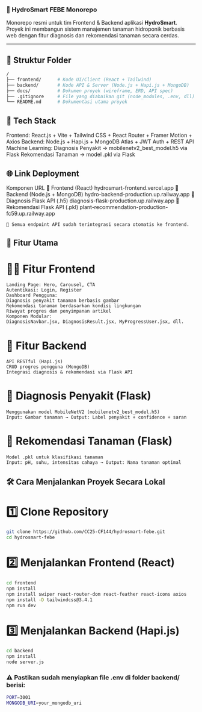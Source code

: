 ### 🌱 HydroSmart FEBE Monorepo

Monorepo resmi untuk tim Frontend & Backend aplikasi **HydroSmart**.  
Proyek ini membangun sistem manajemen tanaman hidroponik berbasis web dengan fitur diagnosis dan rekomendasi tanaman secara cerdas.

---

## 📁 Struktur Folder

```bash
/
├── frontend/      # Kode UI/Client (React + Tailwind)
├── backend/       # Kode API & Server (Node.js + Hapi.js + MongoDB)
├── docs/          # Dokumen proyek (wireframe, ERD, API spec)
├── .gitignore     # File yang diabaikan git (node_modules, .env, dll)
└── README.md      # Dokumentasi utama proyek
```

## 🚀 Tech Stack
Frontend: React.js + Vite + Tailwind CSS + React Router + Framer Motion + Axios
Backend: Node.js + Hapi.js + MongoDB Atlas + JWT Auth + REST API
Machine Learning:
Diagnosis Penyakit → mobilenetv2_best_model.h5 via Flask
Rekomendasi Tanaman → model .pkl via Flask

## 🌐 Link Deployment
Komponen	URL
🌱 Frontend (React)	hydrosmart-frontend.vercel.app
🧠 Backend (Node.js + MongoDB)	hydro-backend-production.up.railway.app
🧪 Diagnosis Flask API (.h5)	diagnosis-flask-production.up.railway.app
🌿 Rekomendasi Flask API (.pkl)	plant-recommendation-production-fc59.up.railway.app
```
🔗 Semua endpoint API sudah terintegrasi secara otomatis ke frontend.
```

## 🧩 Fitur Utama
# 👨‍🌾 Fitur Frontend
```
Landing Page: Hero, Carousel, CTA
Autentikasi: Login, Register
Dashboard Pengguna:
Diagnosis penyakit tanaman berbasis gambar
Rekomendasi tanaman berdasarkan kondisi lingkungan
Riwayat progres dan penyimpanan artikel
Komponen Modular:
DiagnosisNavbar.jsx, DiagnosisResult.jsx, MyProgressUser.jsx, dll.
```

# 🧪 Fitur Backend
```
API RESTful (Hapi.js)
CRUD progres pengguna (MongoDB)
Integrasi diagnosis & rekomendasi via Flask API
```

# 🤖 Diagnosis Penyakit (Flask)
```
Menggunakan model MobileNetV2 (mobilenetv2_best_model.h5)
Input: Gambar tanaman → Output: Label penyakit + confidence + saran
```

# 🌿 Rekomendasi Tanaman (Flask)
```
Model .pkl untuk klasifikasi tanaman
Input: pH, suhu, intensitas cahaya → Output: Nama tanaman optimal
```

## 🛠️ Cara Menjalankan Proyek Secara Lokal
# 1️⃣ Clone Repository
```bash
git clone https://github.com/CC25-CF144/hydrosmart-febe.git
cd hydrosmart-febe
```
# 2️⃣ Menjalankan Frontend (React)
```bash
cd frontend
npm install
npm install swiper react-router-dom react-feather react-icons axios
npm install -D tailwindcss@3.4.1
npm run dev
```
# 3️⃣ Menjalankan Backend (Hapi.js)
```bash
cd backend
npm install
node server.js
```


### ⚠️ Pastikan sudah menyiapkan file .env di folder backend/ berisi:
```bash
PORT=3001
MONGODB_URI=your_mongodb_uri
```
